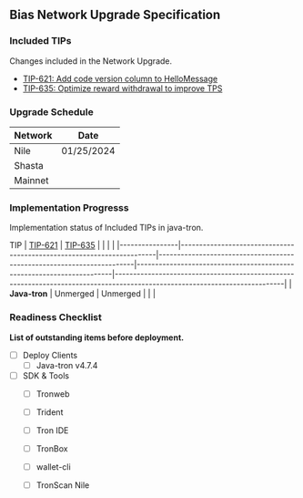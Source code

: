## Bias Network Upgrade Specification

### Included TIPs
Changes included in the Network Upgrade.

* [TIP-621: Add code version column to HelloMessage](https://github.com/tronprotocol/tips/issues/621)
* [TIP-635: Optimize reward withdrawal to improve TPS](https://github.com/tronprotocol/tips/issues/635)


### Upgrade Schedule

| Network |   Date  |    
|---------|------------|
| Nile |  01/25/2024 | 
| Shasta  |  |
| Mainnet |  |   

### Implementation Progresss

Implementation status of Included TIPs in java-tron.

TIP            | [TIP-621](https://github.com/tronprotocol/tips/issues/621) | [TIP-635](https://github.com/tronprotocol/tips/issues/635)   |             |                   |                                                                      |
|----------------|-----------------------------------------------------------------------|-----------------------------------------------------------------------|-----------------------------------------------------------------------|----------------------------------------------------------------------------------------------------------------------------|
| **Java-tron**       |   Unmerged   |  Unmerged        |      |     |

### Readiness Checklist

**List of outstanding items before deployment.**



 - [ ] Deploy Clients
   - [ ]  Java-tron v4.7.4
 - [ ] SDK & Tools
     - [ ] Tronweb
     - [ ] Trident
     - [ ] Tron IDE
     - [ ] TronBox
     - [ ] wallet-cli
     - [ ] TronScan Nile
 